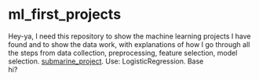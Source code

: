 # ml_first_projects
Hey-ya, I need this repository to show the machine learning projects I have found and to show the data work, with explanations of how I go through all the steps from data collection, preprocessing, feature selection, model selection.
[submarine_project](https://github.com/Exfell/ml_beggining/blob/main/projects/submarine_project.ipynb). Use: LogisticRegression. Base  
hi?
